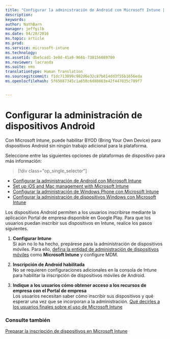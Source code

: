 ```yaml
---
title: "Configurar la administración de Android con Microsoft Intune | Microsoft Intune"
description: 
keywords: 
author: NathBarn
manager: jeffgilb
ms.date: 04/28/2016
ms.topic: article
ms.prod: 
ms.service: microsoft-intune
ms.technology: 
ms.assetid: dbe5cad1-3e0d-41a9-966b-738156089700
ms.reviewer: lacranda
ms.suite: ems
translationtype: Human Translation
ms.sourcegitcommit: f1dc713099c982d6e32c87b814dd3f55b1656eda
ms.openlocfilehash: 5f65887345c1a650c6d80863e42f447035c789f7


---
```


# Configurar la administración de dispositivos Android
Con Microsoft Intune, puede habilitar BYOD (Bring Your Own Device) para dispositivos Android sin ningún trabajo adicional para la plataforma.

Seleccione entre las siguientes opciones de plataformas de dispositivo para más información:

> [!div class="op_single_selector"]
- [Configurar la administración de Android con Microsoft Intune](set-up-android-management-with-microsoft-intune.md)
- [Set up iOS and Mac management with Microsoft Intune](set-up-ios-and-mac-management-with-microsoft-intune.md)
- [Configurar la administración de Windows Phone con Microsoft Intune](set-up-windows-phone-management-with-microsoft-intune.md)
- [Configurar la administración de dispositivos Windows con Microsoft Intune](set-up-windows-device-management-with-microsoft-intune.md)

Los dispositivos Android permiten a los usuarios inscribirse mediante la aplicación Portal de empresa disponible en Google Play. Para que los usuarios puedan inscribir sus dispositivos en Intune, realice los pasos siguientes.

1.  **Configurar Intune**<br>
    Si aún no lo ha hecho, prepárese para la administración de dispositivos móviles. Para ello, [defina la entidad de administración de dispositivos móviles](get-ready-to-enroll-devices-in-microsoft-intune.md#set-mobile-device-management-authority) como **Microsoft Intune** y configure MDM.

2.  **Inscripción de Android habilitada**<br>
    No se requieren configuraciones adicionales en la consola de Intune para habilitar la inscripción de dispositivos móviles de Android.

3.  **Indique a los usuarios cómo obtener acceso a los recursos de empresa con el Portal de empresa**<br>
    Los usuarios necesitan saber cómo inscribir sus dispositivos y qué esperar una vez que se incorporan a la administración. [Qué decirles a los usuarios finales sobre el uso de Microsoft Intune](what-to-tell-your-end-users-about-using-microsoft-intune.md)

### Consulte también
[Preparar la inscripción de dispositivos en Microsoft Intune](get-ready-to-enroll-devices-in-microsoft-intune.md)



<!--HONumber=Jun16_HO5-->


